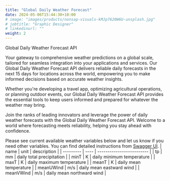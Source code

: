```yaml
---
title: "Global Daily Weather Forecast"
date: 2024-05-06T15:44:30+10:00
# image: "images/products/nonsap-visuals-kMJp7620W6U-unsplash.jpg"
# jobtitle: "Graphic Designer"
# linkedinurl: ""
weight: 2
---
```


Global Daily Weather Forecast API

Your gateway to comprehensive weather predictions on a global scale, tailored for seamless integration into your applications and services. Our Global Daily Weather Forecast API delivers reliable daily forecasts in the next 15 days for locations across the world, empowering you to make informed decisions based on accurate weather insights.

Whether you're developing a travel app, optimizing agricultural operations, or planning outdoor events, our Global Daily Weather Forecast API provides the essential tools to keep users informed and prepared for whatever the weather may bring.

Join the ranks of leading innovators and leverage the power of daily weather forecasts with the Global Daily Weather Forecast API. Welcome to a world where forecasting meets reliability, helping you stay ahead with confidence.

Please see current available weather variables below and let us know if you need other variables. You can find detailed instructions from [Swagger UI](https://app.swaggerhub.com/apis-docs/MeasureSpace/weather-api/0.1.0#/forecast/get_global_daily_weather_forecast_global_daily_weather_forecast_get).
| name | unit | description |
| --------- | ---- | ------------------------- |
| tp | mm | daily total precipitation |
| minT | K | daily minimum temperature |
| maxT | K | daily maximum temperature |
| meanT | K | daily mean temperature |
| meanUWind | m/s | daily mean eastward wind |
| meanVWind | m/s | daily mean northward wind |
